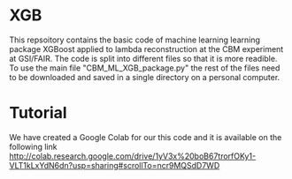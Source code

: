 # XGB 
This repsoitory contains the basic code of machine learning learning package XGBoost applied to lambda reconstruction at the CBM experiment at GSI/FAIR.
The code is split into different files so that it is more readible. To use the main file "CBM_ML_XGB_package.py" the rest of the files need to be downloaded and saved in a single directory on a personal computer. 

# Tutorial
We have created a Google Colab for our this code and it is available on the following link
http://colab.research.google.com/drive/1yV3x%20boB67trorfOKy1-VLT1kLxYdN6dn?usp=sharing#scrollTo=ncr9MQSdD7WD
